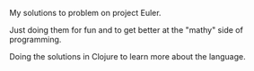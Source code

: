 My solutions to problem on project Euler.

Just doing them for fun and to get better 
at the "mathy" side of programming.

Doing the solutions in Clojure to learn 
more about the language.
